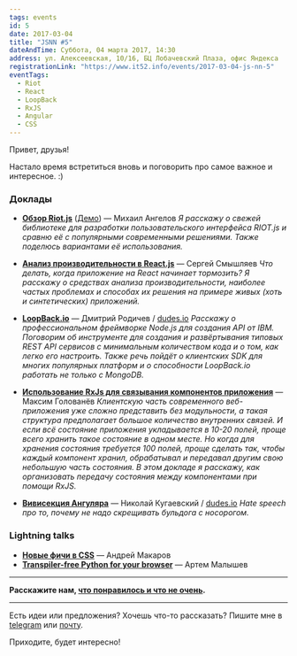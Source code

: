 ```yaml
---
tags: events
id: 5
date: 2017-03-04
title: "JSNN #5"
dateAndTime: Суббота, 04 марта 2017, 14:30
address: ул. Алексеевская, 10/16, БЦ Лобачевский Плаза, офис Яндекса
registrationLink: "https://www.it52.info/events/2017-03-04-js-nn-5"
eventTags:
  - Riot
  - React
  - LoopBack
  - RxJS
  - Angular
  - CSS
---
```


Привет, друзья!

Настало время встретиться вновь и поговорить про самое важное и интересное. :)

### Доклады

* **[Обзор Riot.js](https://mikhail-angelov.github.io/presentation-riot/#/)** ([Демо](https://mikhail-angelov.github.io/presentation-riot/demo/)) — Михаил Ангелов
_Я расскажу о свежей библиотеке для разработки пользовательского интерфейса RIOT.js и сравню её с популярными современными решениями. Также поделюсь вариантами её использования._

* **[Анализ производительности в React.js](https://github.com/sesm/JSNN5_react_apps_performance)** — Сергей Смышляев
_Что делать, когда приложение на React начинает тормозить? Я расскажу о средствах анализа производительности, наиболее частых проблемах и способах их решения на примере живых (хоть и синтетических) приложений._

* **[LoopBack.io](https://noroot.github.io/slides/loopback.io/)** — Дмитрий Родичев / [dudes.io](https://dudes.io)
_Расскажу о профессиональном фреймворке Node.js для создания API от IBM. Поговорим об инструменте для создания и развёртывания типовых REST API сервисов с минимальным количеством кода и о том, как легко его настроить. Также речь пойдёт о клиентских SDK для многих популярных платформ и о способности LoopBack.io работать не только с MongoDB._

* **[Использование RxJs для связывания компонентов приложения](https://amayun.github.io/rxjs/)** — Максим Голованёв
_Клиентскую часть современного веб-приложения уже сложно представить без модульности, а такая структура предполагает большое количество внутренних связей. И если всё состояние приложения укладывается в 10-20 полей, проще всего хранить такое состояние в одном месте. Но когда для хранения состояния требуется 100 полей, проще сделать так, чтобы каждый компонент хранил, обрабатывал и передавал другим свою небольшую часть состояния. В этом докладе я расскажу, как организовать передачу состояния между компонентами при помощи RxJS._

* **[Вивисекция Ангуляра](http://slides.kugaevsky.ru/vivisection.html#/)** — Николай Кугаевский / [dudes.io](https://dudes.io)
_Hate speech про то, почему не надо скрещивать бульдога с носорогом._

### Lightning talks

* **[Новые фичи в CSS](https://r3nya.github.io/new-css-features/)** — Андрей Макаров
* **[Transpiler-free Python for your browser](http://proofit404.github.io/talks/transpiler-free-python-for-your-browser/#/)** — Артем Малышев

----
**Расскажите нам, [что понравилось и что не очень](https://events.yandex.ru/events/yagosti/04-03-2017/feedback).**

----

Есть идеи или предложения? Хочешь что-то рассказать?
Пишите мне в [telegram](https://telegram.me/r3nya) или [почту](mailto:me@r3nya.ru).

Приходите, будет интересно!

